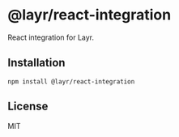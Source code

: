 # @layr/react-integration

React integration for Layr.

## Installation

```
npm install @layr/react-integration
```

## License

MIT
